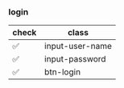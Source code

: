 ### login

| check              | class           |
| ------------------ | --------------- |
| :white_check_mark: | input-user-name |
| :white_check_mark: | input-password  |
| :white_check_mark: | btn-login       |
